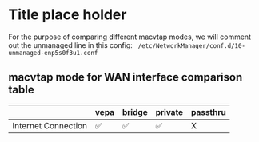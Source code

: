 # Title place holder

For the purpose of comparing different macvtap modes, we will comment out the unmanaged line in this config: ` /etc/NetworkManager/conf.d/10-unmanaged-enp5s0f3u1.conf`

## macvtap mode for WAN interface comparison table

|    | vepa | bridge | private | passthru |
|:--|:-----|:-------|:--------|:-------- |
| Internet Connection | ✅ | ✅ | ✅ | X |
